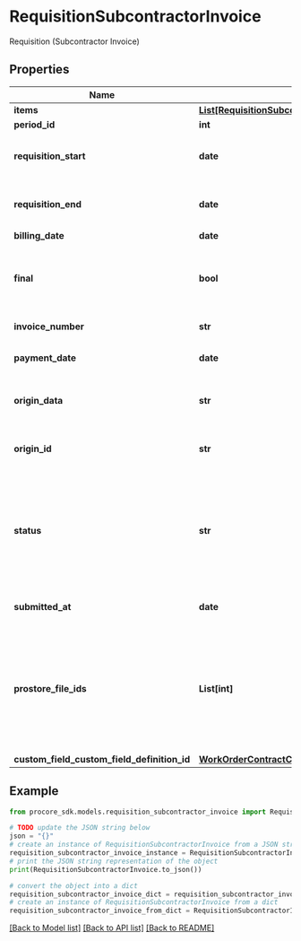 # RequisitionSubcontractorInvoice

Requisition (Subcontractor Invoice)

## Properties

Name | Type | Description | Notes
------------ | ------------- | ------------- | -------------
**items** | [**List[RequisitionSubcontractorInvoiceItemsInner]**](RequisitionSubcontractorInvoiceItemsInner.md) |  | [optional] 
**period_id** | **int** | Period ID | [optional] 
**requisition_start** | **date** | Requisition (Subcontractor Invoice) start date | [optional] 
**requisition_end** | **date** | Requisition (Subcontractor Invoice) end date | [optional] 
**billing_date** | **date** | Billing date | [optional] 
**final** | **bool** | true or false value indicating whether or not this is the final invoice | [optional] 
**invoice_number** | **str** | Invoice number | [optional] 
**payment_date** | **date** | Date requisition was paid | [optional] 
**origin_data** | **str** | Requisition (Subcontractor Invoice) third party data | [optional] 
**origin_id** | **str** | Requisition (Subcontractor Invoice) third party ID | [optional] 
**status** | **str** | Status; admin can set any status, standard and billing recipient can set to under_review (submit) or draft (save) | [optional] 
**submitted_at** | **date** | Date requisition was submitted | [optional] 
**prostore_file_ids** | **List[int]** | An array of Prostore File IDs. The Prostore Files will be associated with the Requisition (Subcontractor Invoice) as attachments. | [optional] 
**custom_field_custom_field_definition_id** | [**WorkOrderContractCustomFieldCustomFieldDefinitionId**](WorkOrderContractCustomFieldCustomFieldDefinitionId.md) |  | [optional] 

## Example

```python
from procore_sdk.models.requisition_subcontractor_invoice import RequisitionSubcontractorInvoice

# TODO update the JSON string below
json = "{}"
# create an instance of RequisitionSubcontractorInvoice from a JSON string
requisition_subcontractor_invoice_instance = RequisitionSubcontractorInvoice.from_json(json)
# print the JSON string representation of the object
print(RequisitionSubcontractorInvoice.to_json())

# convert the object into a dict
requisition_subcontractor_invoice_dict = requisition_subcontractor_invoice_instance.to_dict()
# create an instance of RequisitionSubcontractorInvoice from a dict
requisition_subcontractor_invoice_from_dict = RequisitionSubcontractorInvoice.from_dict(requisition_subcontractor_invoice_dict)
```
[[Back to Model list]](../README.md#documentation-for-models) [[Back to API list]](../README.md#documentation-for-api-endpoints) [[Back to README]](../README.md)


